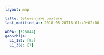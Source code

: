 ```yaml
---
layout: map

title: Selevenjske pustare
last_modified_at: 2018-05-20T16:01:49+02:00

WDPA: [328844]
geoSrbija:
  L1_183: [95]
  L1_362: [7]
---
```

